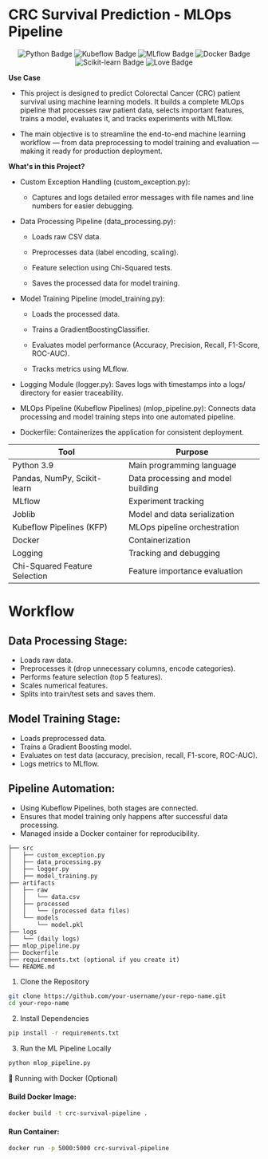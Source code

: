 # CRC Survival Prediction - MLOps Pipeline

<p align="center"> <img src="https://img.shields.io/badge/Python-3.9-blue.svg" alt="Python Badge"/> <img src="https://img.shields.io/badge/MLOps-Kubeflow-informational" alt="Kubeflow Badge"/> <img src="https://img.shields.io/badge/MLflow-Tracking-orange" alt="MLflow Badge"/> <img src="https://img.shields.io/badge/Docker-Containerization-blue" alt="Docker Badge"/> <img src="https://img.shields.io/badge/Scikit--learn-Modeling-green" alt="Scikit-learn Badge"/> <img src="https://img.shields.io/badge/Built%20with-%E2%9D%A4-red" alt="Love Badge"/> </p>



**Use Case**
* This project is designed to predict Colorectal Cancer (CRC) patient survival using machine learning models.
It builds a complete MLOps pipeline that processes raw patient data, selects important features, trains a model, evaluates it, and tracks experiments with MLflow.

* The main objective is to streamline the end-to-end machine learning workflow — from data preprocessing to model training and evaluation — making it ready for production deployment.



**What's in this Project?**
* Custom Exception Handling (custom_exception.py):
    * Captures and logs detailed error messages with file names and line numbers for easier debugging.

* Data Processing Pipeline (data_processing.py):

    * Loads raw CSV data.

    * Preprocesses data (label encoding, scaling).

    * Feature selection using Chi-Squared tests.

    * Saves the processed data for model training.

* Model Training Pipeline (model_training.py):

    * Loads the processed data.

    * Trains a GradientBoostingClassifier.

    * Evaluates model performance (Accuracy, Precision, Recall, F1-Score, ROC-AUC).

    * Tracks metrics using MLflow.

* Logging Module (logger.py):
    Saves logs with timestamps into a logs/ directory for easier traceability.

* MLOps Pipeline (Kubeflow Pipelines) (mlop_pipeline.py):
        Connects data processing and model training steps into one automated pipeline.

* Dockerfile:
            Containerizes the application for consistent deployment.





| Tool | Purpose |
|------|---------|
| Python 3.9 | Main programming language |
| Pandas, NumPy, Scikit-learn | Data processing and model building |
| MLflow | Experiment tracking |
| Joblib | Model and data serialization |
| Kubeflow Pipelines (KFP) | MLOps pipeline orchestration |
| Docker | Containerization |
| Logging | Tracking and debugging |
| Chi-Squared Feature Selection | Feature importance evaluation |


# Workflow

## Data Processing Stage:
- Loads raw data.
- Preprocesses it (drop unnecessary columns, encode categories).
- Performs feature selection (top 5 features).
- Scales numerical features.
- Splits into train/test sets and saves them.

## Model Training Stage:
- Loads preprocessed data.
- Trains a Gradient Boosting model.
- Evaluates on test data (accuracy, precision, recall, F1-score, ROC-AUC).
- Logs metrics to MLflow.

## Pipeline Automation:
- Using Kubeflow Pipelines, both stages are connected.
- Ensures that model training only happens after successful data processing.
- Managed inside a Docker container for reproducibility.





```text
├── src
│   ├── custom_exception.py
│   ├── data_processing.py
│   ├── logger.py
│   ├── model_training.py
├── artifacts
│   ├── raw
│   │   └── data.csv
│   ├── processed
│   │   └── (processed data files)
│   └── models
│       └── model.pkl
├── logs
│   └── (daily logs)
├── mlop_pipeline.py
├── Dockerfile
├── requirements.txt (optional if you create it)
└── README.md
```



1. Clone the Repository
```bash
git clone https://github.com/your-username/your-repo-name.git
cd your-repo-name
```


2. Install Dependencies
```bash
pip install -r requirements.txt
```

3. Run the ML Pipeline Locally
```bash
python mlop_pipeline.py
```


🐳 Running with Docker (Optional)
#### Build Docker Image:
```bash
docker build -t crc-survival-pipeline .
```

#### Run Container:
```bash
docker run -p 5000:5000 crc-survival-pipeline
```
